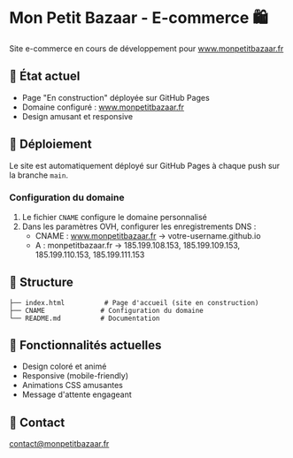 # Mon Petit Bazaar - E-commerce 🛍️

Site e-commerce en cours de développement pour www.monpetitbazaar.fr

## 🚧 État actuel
- Page "En construction" déployée sur GitHub Pages
- Domaine configuré : www.monpetitbazaar.fr
- Design amusant et responsive

## 🚀 Déploiement

Le site est automatiquement déployé sur GitHub Pages à chaque push sur la branche `main`.

### Configuration du domaine
1. Le fichier `CNAME` configure le domaine personnalisé
2. Dans les paramètres OVH, configurer les enregistrements DNS :
   - CNAME : www.monpetitbazaar.fr → votre-username.github.io
   - A : monpetitbazaar.fr → 185.199.108.153, 185.199.109.153, 185.199.110.153, 185.199.111.153

## 📁 Structure
```
├── index.html          # Page d'accueil (site en construction)
├── CNAME              # Configuration du domaine
└── README.md          # Documentation
```

## 🎨 Fonctionnalités actuelles
- Design coloré et animé
- Responsive (mobile-friendly)
- Animations CSS amusantes
- Message d'attente engageant

## 📧 Contact
contact@monpetitbazaar.fr